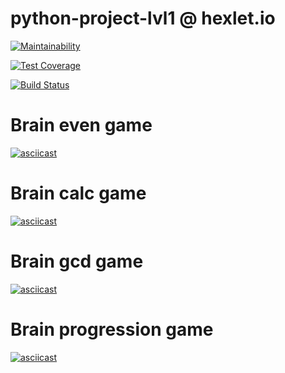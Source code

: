 # python-project-lvl1 @ hexlet.io

[![Maintainability](https://api.codeclimate.com/v1/badges/a99a88d28ad37a79dbf6/maintainability)](https://codeclimate.com/github/codeclimate/codeclimate/maintainability)

[![Test Coverage](https://api.codeclimate.com/v1/badges/a99a88d28ad37a79dbf6/test_coverage)](https://codeclimate.com/github/codeclimate/codeclimate/test_coverage)

[![Build Status](https://travis-ci.com/aa989190f363e46d/python-project-lvl1.svg?branch=master)](https://travis-ci.com/aa989190f363e46d/python-project-lvl1)

# Brain even game

[![asciicast](https://asciinema.org/a/ksQUwHLuvNQoEUGjqcVOxVkqg.svg)](https://asciinema.org/a/ksQUwHLuvNQoEUGjqcVOxVkqg)

# Brain calc game

[![asciicast](https://asciinema.org/a/sNtJGPDo0Oa6kEYMsDYO6aMGJ.svg)](https://asciinema.org/a/sNtJGPDo0Oa6kEYMsDYO6aMGJ)

# Brain gcd game

[![asciicast](https://asciinema.org/a/3SPboBYBPSxCltcEddrJg61ie.svg)](https://asciinema.org/a/3SPboBYBPSxCltcEddrJg61ie)

# Brain progression game

[![asciicast](https://asciinema.org/a/41rUhJBdcUTPvG873Njfd6qBT.svg)](https://asciinema.org/a/41rUhJBdcUTPvG873Njfd6qBT)